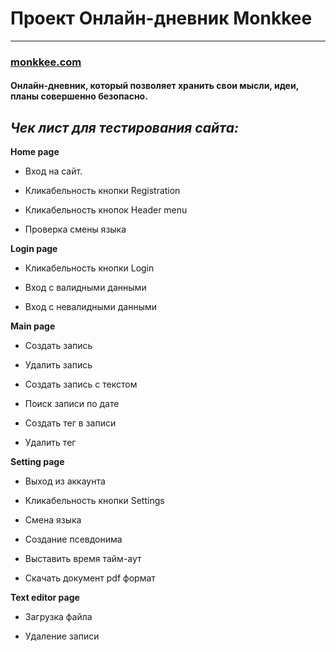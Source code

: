 # Проект Онлайн-дневник Monkkee
___
### [monkkee.com](https://monkkee.com/en)
#### Онлайн-дневник, который позволяет хранить свои мысли, идеи, планы совершенно безопасно.

## _Чек лист для тестирования сайта:_

**Home page**

+ Вход на сайт.

+ Кликабельность кнопки  Registration

+ Кликабельность кнопок Header menu

+ Проверка смены языка

**Login page**

+ Кликабельность кнопки  Login

+ Вход с валидными данными

+ Вход с невалидными данными


**Main page**

+ Создать запись

+ Удалить запись

+ Создать запись с текстом

+ Поиск записи по дате

+ Создать тег в записи

+ Удалить тег


**Setting page**

+ Выход из аккаунта

+ Кликабельность кнопки Settings

+ Смена языка

+ Создание псевдонима

+ Выставить время тайм-аут

+ Скачать документ pdf формат


**Text editor page**

+ Загрузка файла

+ Удаление записи 


